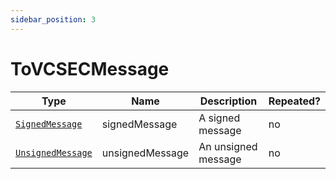 ```yaml
---
sidebar_position: 3
---
```


# ToVCSECMessage
Type|Name|Description|Repeated?
-|-|-|-
[`SignedMessage`](other/signedmsg)|signedMessage|A signed message|no
[`UnsignedMessage`](other/unsignedmsg)|unsignedMessage|An unsigned message|no
